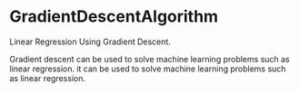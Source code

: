 # GradientDescentAlgorithm
Linear Regression Using Gradient Descent.

Gradient descent can be used to solve machine learning problems such as linear regression. it can be used to solve machine learning problems such as linear regression.
